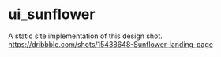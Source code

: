 # ui_sunflower
A static site implementation of this design shot. 
https://dribbble.com/shots/15438648-Sunflower-landing-page
